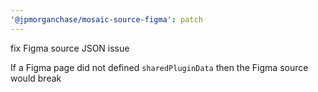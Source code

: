 ```yaml
---
'@jpmorganchase/mosaic-source-figma': patch
---
```


fix Figma source JSON issue

If a Figma page did not defined `sharedPluginData` then the Figma source would break
